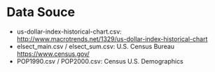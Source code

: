 # Data Souce  
+ us-dollar-index-historical-chart.csv: http://www.macrotrends.net/1329/us-dollar-index-historical-chart
+ elsect\_main.csv / elsect\_sum.csv: U.S. Census Bureau https://www.census.gov/
+ POP1990.csv / POP2000.csv: Census U.S. Demographics
